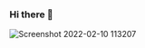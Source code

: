 ### Hi there 👋

<!--
**DanielPhelps128/DanielPhelps128** is a ✨ _special_ ✨ repository because its `README.md` (this file) appears on your GitHub profile.

Here are some ideas to get you started:

- 🔭 I’m currently working on ...
- 🌱 I’m currently learning ...
- 👯 I’m looking to collaborate on ...
- 🤔 I’m looking for help with ...
- 💬 Ask me about ...
- 📫 How to reach me: ...
- 😄 Pronouns: ...
- ⚡ Fun fact: ...
-->

![Screenshot 2022-02-10 113207](https://user-images.githubusercontent.com/97635202/153456763-af2a4d90-63e0-47ca-8bd0-c550024b52e5.png)
